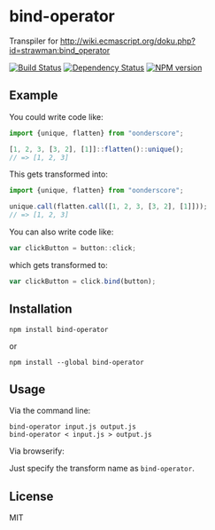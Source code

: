 # bind-operator

Transpiler for http://wiki.ecmascript.org/doku.php?id=strawman:bind_operator

[![Build Status](https://img.shields.io/travis/ForbesLindesay/bind-operator/master.svg)](https://travis-ci.org/ForbesLindesay/bind-operator)
[![Dependency Status](https://img.shields.io/david/ForbesLindesay/bind-operator.svg)](https://david-dm.org/ForbesLindesay/bind-operator)
[![NPM version](https://img.shields.io/npm/v/bind-operator.svg)](https://www.npmjs.org/package/bind-operator)

## Example

You could write code like:

```js
import {unique, flatten} from "oonderscore";

[1, 2, 3, [3, 2], [1]]::flatten()::unique();
// => [1, 2, 3]
```

This gets transformed into:

```js
import {unique, flatten} from "oonderscore";

unique.call(flatten.call([1, 2, 3, [3, 2], [1]]));
// => [1, 2, 3]
```

You can also write code like:

```js
var clickButton = button::click;
```

which gets transformed to:

```js
var clickButton = click.bind(button);
```

## Installation

    npm install bind-operator

or

    npm install --global bind-operator

## Usage

Via the command line:

```
bind-operator input.js output.js
bind-operator < input.js > output.js
```

Via browserify:

Just specify the transform name as `bind-operator`.

## License

  MIT
